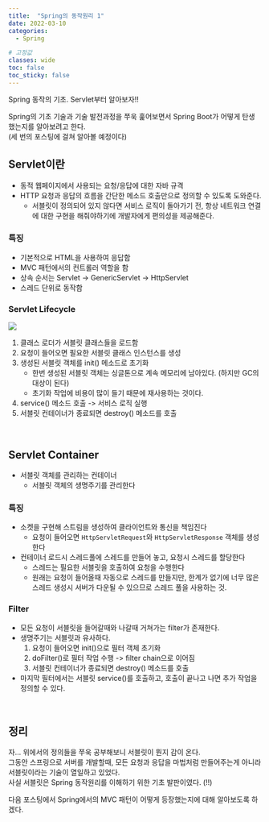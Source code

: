 ```yaml
---
title:  "Spring의 동작원리 1"
date: 2022-03-10
categories: 
  - Spring

# 고정값
classes: wide
toc: false
toc_sticky: false
---
```


Spring 동작의 기초. Servlet부터 알아보자!!

Spring의 기초 기술과 기술 발전과정을 쭈욱 훑어보면서 Spring Boot가 어떻게 탄생했는지를 알아보려고 한다.   
(세 번의 포스팅에 걸쳐 알아볼 예정이다)

## Servlet이란

- 동적 웹페이지에서 사용되는 요청/응답에 대한 자바 규격
- HTTP 요청과 응답의 흐름을 간단한 메소드 호출만으로 정의할 수 있도록 도와준다.
    - 서블릿이 정의되어 있지 않다면 서비스 로직이 돌아가기 전, 항상 네트워크 연결에 대한 구현을 해줘야하기에 개발자에게 편의성을 제공해준다.

### 특징

- 기본적으로 HTML을 사용하여 응답함
- MVC 패턴에서의 컨트롤러 역할을 함
- 상속 순서는 Servlet -> GenericServlet -> HttpServlet
- 스레드 단위로 동작함

### Servlet Lifecycle

![](https://user-images.githubusercontent.com/71180414/131508183-005f487c-a834-4d2f-b7b5-2a849186b307.png)

1. 클래스 로더가 서블릿 클래스들을 로드함
2. 요청이 들어오면 필요한 서블릿 클래스 인스턴스를 생성
3. 생성된 서블릿 객체를 init() 메소드로 초기화
    - 한번 생성된 서블릿 객체는 싱글톤으로 계속 메모리에 남아있다. (하지만 GC의 대상이 된다)
    - 초기화 작업에 비용이 많이 들기 때문에 재사용하는 것이다.
4. service() 메소드 호출 -> 서비스 로직 실행
5. 서블릿 컨테이너가 종료되면 destroy() 메소드를 호출

<br>

## Servlet Container

- 서블릿 객체를 관리하는 컨테이너
    - 서블릿 객체의 생명주기를 관리한다

### 특징

- 소켓을 구현해 스트림을 생성하여 클라이언트와 통신을 책임진다
    - 요청이 들어오면 `HttpServletRequest`와 `HttpServletResponse` 객체를 생성한다
- 컨테이너 로드시 스레드풀에 스레드를 만들어 놓고, 요청시 스레드를 할당한다
    - 스레드는 필요한 서블릿을 호출하여 요청을 수행한다
    - 원래는 요청이 들어올때 자동으로 스레드를 만들지만, 한계가 없기에 너무 많은 스레드 생성시 서버가 다운될 수 있으므로 스레드 풀을 사용하는 것.

### Filter

- 모든 요청이 서블릿을 들어갈때와 나갈때 거쳐가는 filter가 존재한다.
- 생명주기는 서블릿과 유사하다.
    1. 요청이 들어오면 init()으로 필터 객체 초기화
    2. doFilter()로 필터 작업 수행 -> filter chain으로 이어짐
    3. 서블릿 컨테이너가 종료되면 destroy() 메소드를 호출
- 마지막 필터에서는 서블릿 service()를 호출하고, 호출이 끝나고 나면 추가 작업을 정의할 수 있다.

<br>

## 정리

자... 위에서의 정의들을 쭈욱 공부해보니 서블릿이 뭔지 감이 온다.   
그동안 스프링으로 서버를 개발할때, 모든 요청과 응답을 마법처럼 만들어주는게 아니라 서블릿이라는 기술이 열일하고 있었다.   
사실 서블릿은 Spring 동작원리를 이해하기 위한 기초 발판이였다. (!!)   

다음 포스팅에서 Spring에서의 MVC 패턴이 어떻게 등장했는지에 대해 알아보도록 하겠다.

<br>

